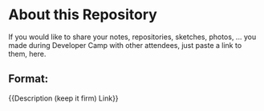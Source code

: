 # About this Repository

If you would like to share your notes, repositories, sketches, photos, ... you made during Developer Camp
with other attendees, just paste a link to them, here.


## Format:

{{Description (keep it firm)
Link}}
